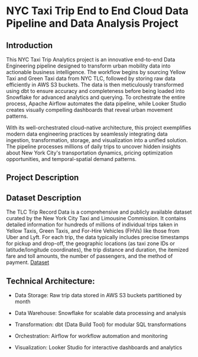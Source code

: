 # NYC Taxi Trip End to End Cloud Data Pipeline and Data Analysis Project

## Introduction
This NYC Taxi Trip Analytics project is an innovative end-to-end Data Engineering pipeline designed to transform urban mobility data into actionable business intelligence. The workflow begins by sourcing Yellow Taxi and Green Taxi data from NYC TLC, followed by storing raw data efficiently in AWS S3 buckets. The data is then meticulously transformed using dbt to ensure accuracy and completeness before being loaded into Snowflake for advanced analytics and querying. To orchestrate the entire process, Apache Airflow automates the data pipeline, while Looker Studio creates visually compelling dashboards that reveal urban movement patterns.

With its well-orchestrated cloud-native architecture, this project exemplifies modern data engineering practices by seamlessly integrating data ingestion, transformation, storage, and visualization into a unified solution. The pipeline processes millions of daily trips to uncover hidden insights about New York City's transportation dynamics, pricing optimization opportunities, and temporal-spatial demand patterns.

## Project Description

## Dataset Description
The TLC Trip Record Data is a comprehensive and publicly available dataset curated by the New York City Taxi and Limousine Commission. It contains detailed information for hundreds of millions of individual trips taken in Yellow Taxis, Green Taxis, and For-Hire Vehicles (FHVs) like those from Uber and Lyft. For each trip, the data typically includes precise timestamps for pickup and drop-off, the geographic locations (as taxi zone IDs or latitude/longitude coordinates), the trip distance and duration, the itemized fare and toll amounts, the number of passengers, and the method of payment. [Dataset](https://www.nyc.gov/site/tlc/about/tlc-trip-record-data.page)

## Technical Architecture:

* Data Storage: Raw trip data stored in AWS S3 buckets partitioned by month

* Data Warehouse: Snowflake for scalable data processing and analysis

* Transformation: dbt (Data Build Tool) for modular SQL transformations

* Orchestration: Airflow for workflow automation and monitoring

* Visualization: Looker Studio for interactive dashboards and analytics
